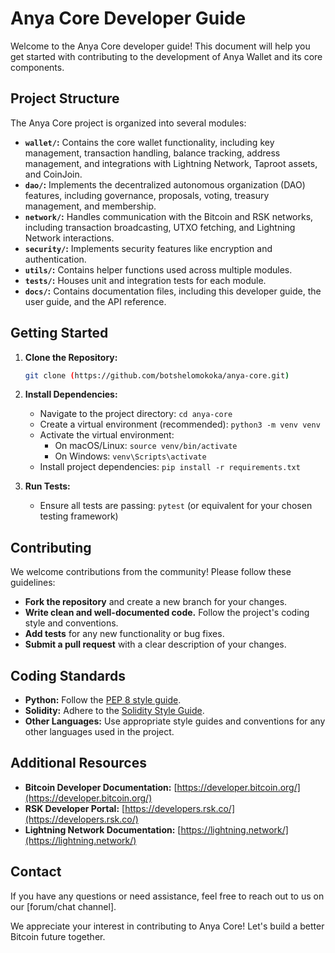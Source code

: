 # Anya Core Developer Guide

Welcome to the Anya Core developer guide! This document will help you get started with contributing to the development of Anya Wallet and its core components.

## Project Structure

The Anya Core project is organized into several modules:

*   **`wallet/`:** Contains the core wallet functionality, including key management, transaction handling, balance tracking, address management, and integrations with Lightning Network, Taproot assets, and CoinJoin.
*   **`dao/`:** Implements the decentralized autonomous organization (DAO) features, including governance, proposals, voting, treasury management, and membership.
*   **`network/`:** Handles communication with the Bitcoin and RSK networks, including transaction broadcasting, UTXO fetching, and Lightning Network interactions.
*   **`security/`:** Implements security features like encryption and authentication.
*   **`utils/`:** Contains helper functions used across multiple modules.
*   **`tests/`:** Houses unit and integration tests for each module.
*   **`docs/`:** Contains documentation files, including this developer guide, the user guide, and the API reference.

## Getting Started

1.  **Clone the Repository:**
    ```bash
    git clone (https://github.com/botshelomokoka/anya-core.git)
    ```

2.  **Install Dependencies:**
    *   Navigate to the project directory: `cd anya-core`
    *   Create a virtual environment (recommended): `python3 -m venv venv`
    *   Activate the virtual environment:
        *   On macOS/Linux: `source venv/bin/activate`
        *   On Windows: `venv\Scripts\activate`
    *   Install project dependencies: `pip install -r requirements.txt`

3.  **Run Tests:**
    *   Ensure all tests are passing: `pytest` (or equivalent for your chosen testing framework)

## Contributing

We welcome contributions from the community! Please follow these guidelines:

*   **Fork the repository** and create a new branch for your changes.
*   **Write clean and well-documented code.** Follow the project's coding style and conventions.
*   **Add tests** for any new functionality or bug fixes.
*   **Submit a pull request** with a clear description of your changes.

## Coding Standards

*   **Python:** Follow the [PEP 8 style guide](https://www.python.org/dev/peps/pep-0008/).
*   **Solidity:** Adhere to the [Solidity Style Guide](https://docs.soliditylang.org/en/v0.8.13/style-guide.html).
*   **Other Languages:** Use appropriate style guides and conventions for any other languages used in the project.

## Additional Resources

*   **Bitcoin Developer Documentation:** [https://developer.bitcoin.org/](https://developer.bitcoin.org/)
*   **RSK Developer Portal:** [https://developers.rsk.co/](https://developers.rsk.co/)
*   **Lightning Network Documentation:** [https://lightning.network/](https://lightning.network/)

## Contact

If you have any questions or need assistance, feel free to reach out to us on our [forum/chat channel].

We appreciate your interest in contributing to Anya Core! Let's build a better Bitcoin future together.

